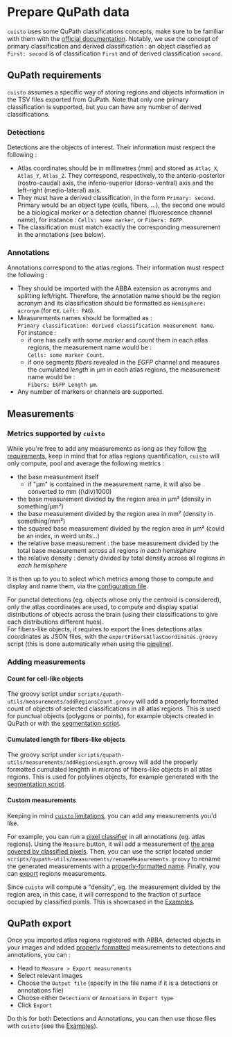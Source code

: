 # Prepare QuPath data

`cuisto` uses some QuPath classifications concepts, make sure to be familiar with them with the [official documentation](https://qupath.readthedocs.io/en/stable/docs/concepts/classifications.html#classifications-derived-classifications). Notably, we use the concept of primary classification and derived classification : an object classfied as `First: second` is of classification `First` and of derived classification `second`.

## QuPath requirements
`cuisto` assumes a specific way of storing regions and objects information in the TSV files exported from QuPath. Note that only one primary classification is supported, but you can have any number of derived classifications.

### Detections
Detections are the objects of interest. Their information must respect the following :

+ Atlas coordinates should be in millimetres (mm) and stored as `Atlas_X`, `Atlas_Y`, `Atlas_Z`. They correspond, respectively, to the anterio-posterior (rostro-caudal) axis, the inferio-superior (dorso-ventral) axis and the left-right (medio-lateral) axis.
+ They must have a derived classification, in the form `Primary: second`. Primary would be an object type (cells, fibers, ...), the second one would be a biological marker or a detection channel (fluorescence channel name), for instance : `Cells: some marker`, or `Fibers: EGFP`.
+ The classification must match exactly the corresponding measurement in the annotations (see below).

### Annotations
Annotations correspond to the atlas regions. Their information must respect the following :

+ They should be imported with the ABBA extension as acronyms and splitting left/right. Therefore, the annotation name should be the region acronym and its classification should be formatted as `Hemisphere: acronym` (for ex. `Left: PAG`).
+ Measurements names should be formatted as :  
`Primary classification: derived classification measurement name`.  
For instance :  
    + if one has *cells* with *some marker* and *count* them in each atlas regions, the measurement name would be :  
    `Cells: some marker Count`.
    + if one segments *fibers* revealed in the *EGFP* channel and measures the cumulated *length* in µm in each atlas regions, the measurement name would be :  
`Fibers: EGFP Length µm`.
+ Any number of markers or channels are supported.

## Measurements

### Metrics supported by `cuisto`
While you're free to add any measurements as long as they follow [the requirements](#qupath-requirements), keep in mind that for atlas regions quantification, `cuisto` will only compute, pool and average the following metrics :

- the base measurement itself
    - if "µm" is contained in the measurement name, it will also be converted to mm (\(\div\)1000)
- the base measurement divided by the region area in µm² (density in something/µm²)
- the base measurement divided by the region area in mm² (density in something/mm²)
- the squared base measurement divided by the region area in µm² (could be an index, in weird units...)
- the relative base measurement : the base measurement divided by the total base measurement across all regions *in each hemisphere*
- the relative density : density divided by total density across all regions *in each hemisphere*

It is then up to you to select which metrics among those to compute and display and name them, via the [configuration file](main-configuration-files.md#configtoml).

For punctal detections (eg. objects whose only the centroid is considered), only the atlas coordinates are used, to compute and display spatial distributions of objects across the brain (using their classifications to give each distributions different hues).  
For fibers-like objects, it requires to export the lines detections atlas coordinates as JSON files, with the `exportFibersAtlasCoordinates.groovy` script (this is done automatically when using the [pipeline](guide-pipeline.md)).

### Adding measurements
#### Count for cell-like objects
The groovy script under `scripts/qupath-utils/measurements/addRegionsCount.groovy` will add a properly formatted count of objects of selected classifications in all atlas regions. This is used for punctual objects (polygons or points), for example objects created in QuPath or with the [segmentation script](api-script-segment.md).

#### Cumulated length for fibers-like objects
The groovy script under `scripts/qupath-utils/measurements/addRegionsLength.groovy` will add the properly formatted cumulated lenghth in microns of fibers-like objects in all atlas regions. This is used for polylines objects, for example generated with the [segmentation script](api-script-segment.md).

#### Custom measurements
Keeping in mind [`cuisto` limitations](#metrics-supported-by-cuisto), you can add any measurements you'd like.

For example, you can run a [pixel classifier](https://qupath.readthedocs.io/en/stable/docs/tutorials/pixel_classification.html) in all annotations (eg. atlas regions). Using the `Measure` button, it will add a measurement of [the area covered by classified pixels](https://qupath.readthedocs.io/en/stable/docs/tutorials/measuring_areas.html#generating-results). Then, you can use the script located under `scripts/qupath-utils/measurements/renameMeasurements.groovy` to rename the generated measurements with a [properly-formatted name](#annotations). Finally, you can [export](#qupath-export) regions measurements.

Since `cuisto` will compute a "density", eg. the measurement divided by the region area, in this case, it will correspond to the fraction of surface occupied by classified pixels. This is showcased in the [Examples](demo_notebooks/fibers_coverage.ipynb).

## QuPath export
Once you imported atlas regions registered with ABBA, detected objects in your images and added [properly formatted](#qupath-requirements) measurements to detections and annotations, you can : 

+ Head to `Measure > Export measurements`
+ Select relevant images
+ Choose the `Output file` (specify in the file name if it is a detections or annotations file)
+ Choose either `Detections` or `Annoations` in `Export type`
+ Click `Export`

Do this for both Detections and Annotations, you can then use those files with `cuisto` (see the [Examples](main-using-notebooks.md)).

